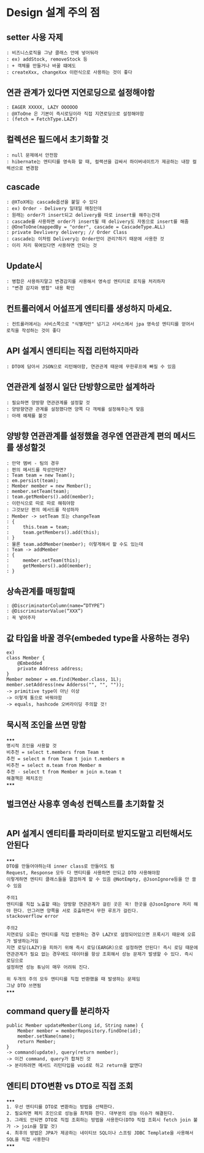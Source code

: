 # Design 설계 주의 점 

## setter 사용 자제 
```
: 비즈니스로직을 그냥 클래스 안에 넣어둬라
: ex) addStock, removeStock 등
: + 객체를 만들거나 바꿀 떄에도 
: createXxx, changeXxx 이런식으로 사용하는 것이 좋다
```

## 연관 관계가 있다면 지연로딩으로 설정해야함
```
: EAGER XXXXX, LAZY OOOOOO
: @XToOne 은 기본이 즉시로딩이라 직접 지연로딩으로 설정해야함
: (fetch = FetchType.LAZY)
```

## 컬렉션은 필드에서 초기화할 것
```
: null 문제에서 안전함
: hibernate는 엔티티를 영속화 할 때, 컬랙션을 감싸서 하이버네이트가 제공하는 내장 컬렉션으로 변경함
```

## cascade
```
: @XToX에는 cascade옵션을 붙일 수 있다
: ex) Order - Delivery 일대일 매칭인데
: 원래는 order가 insert되고 delivery를 따로 insert를 해주는건데
: cascade를 사용하면 order가 insert될 때 delivery도 자동으로 insert를 해줌
: @OneToOne(mappedBy = "order", cascade = CascadeType.ALL)  
: private Devlivery delivery; // Order Class
: cascade는 이처럼 Delivery는 Order만이 관리?하기 때문에 사용한 것
: 이리 저리 묶여있다면 사용하면 안되는 것
```

## Update시
```
: 병합은 사용하지말고 변경감지를 사용해서 영속성 엔티티로 로직을 처리하자
: "변경 감지와 병합" 내용 확인
```

## 컨트롤러에서 어설프게 엔티티를 생성하지 마세요.
```
: 컨트롤러에서는 서비스쪽으로 "식별자만" 넘기고 서비스에서 jpa 영속성 엔티티를 얻어서 로직을 작성하는 것이 좋다
```

## API 설계시 엔티티는 직접 리턴하지마라 
```
: DTO에 담아서 JSON으로 리턴해야함, 연관관계 때문에 무한루프에 빠질 수 있음
```

## 연관관계 설정시 일단 단방향으로만 설계하라
```
: 필요하면 양방향 연관관계를 설정할 것
: 양방향연관 관계를 설정했다면 양쪽 다 객체를 설정해주는게 맞음 
: 아래 예제를 볼것
```

## 양방향 연관관계를 설정했을 경우엔 연관관계 편의 메서드를 생성할것
```
: 만약 멤버 - 팀의 경우
: 편의 메서드를 작성안하면?
: Team team = new Team();
: em.persist(team);
: Member member = new Member();
: member.setTeam(team);
: team.getMembers().add(member);
: 이런식으로 따로 따로 해줘야함 
: 그것보단 편의 메서드를 작성하자
: Member -> setTeam 또는 changeTeam
: {
:     this.team = team;
:     team.getMembers().add(this);
: }
: 물론 team.addMember(member); 이렇게해서 할 수도 있는데
: Team -> addMember
: {
:     member.setTeam(this);
:     getMembers().add(member);
: }
```

## 상속관계를 매핑할때
```
: @DiscriminatorColumn(name=“DTYPE”) 
: @DiscriminatorValue(“XXX”)
: 꼭 넣어주자
```

## 값 타입을 바꿀 경우(embeded type을 사용하는 경우)
```
ex)
class Member {
    @Embedded
    private Address address;
}
Member mebmer = em.find(Member.class, 1L);
member.setAddress(new Adderss("", "", ""));
-> primitive type이 아닌 이상
-> 이렇게 통으로 바꿔야함
-> equals, hashcode 오버라이딩 주의할 것!
```

## 묵시적 조인을 쓰면 망함
```
★★★ 
명시적 조인을 사용할 것
비추천 = select t.members from Team t
추천 = select m from Team t join t.members m 
비추천 = select m.team from Member m
추천 - select t from Member m join m.team t
해결책은 페치조인
★★★
```

## 벌크연산 사용후 영속성 컨텍스트를 초기화할 것
```
```

## API 설계시 엔티티를 파라미터로 받지도말고 리턴해서도 안된다
```
★★★
DTO를 만들어야하는데 inner class로 만들어도 됨
Request, Response 모두 다 엔티티를 사용하면 안되고 DTO 사용해야함
이렇게하면 엔티티 클래스들을 깔끔하게 할 수 있음 @NotEmpty, @JsonIgnore등을 안 쓸 수 있음

주의1 
엔티티를 직접 노출할 때는 양방향 연관관계가 걸린 곳은 꼭! 한곳을 @JsonIgnore 처리 해야 한다. 안그러면 양쪽을 서로 호출하면서 무한 루프가 걸린다. 
stackoverflow error

주의2 
지연로딩 오류는 엔티티를 직접 반환하는 경우 LAZY로 설정되어있으면 프록시기 때문에 오류가 발생하는거임
지연 로딩(LAZY)을 피하기 위해 즉시 로딩(EARGR)으로 설정하면 안된다! 즉시 로딩 때문에
연관관계가 필요 없는 경우에도 데이터를 항상 조회해서 성능 문제가 발생할 수 있다. 즉시 로딩으로
설정하면 성능 튜닝이 매우 어려워 진다.

위 두개의 주의 모두 엔티티를 직접 반환했을 때 발생하는 문제임
그냥 DTO 쓰면됨
★★★
```

## command query를 분리하자
```
public Member updateMember(Long id, String name) {
    Member member = memberRepository.findOne(id);
    member.setName(name);
    return Member;
}
-> command(update), query(return member);
-> 이건 command, query가 합쳐진 것
-> 분리하려면 메서드 리턴타입을 void로 하고 return을 앖앤다
```

## 엔티티 DTO변환  vs  DTO로 직접 조회
```
★★★
1. 우선 엔티티를 DTO로 변환하는 방법을 선택한다.
2. 필요하면 페치 조인으로 성능을 최적화 한다. 대부분의 성능 이슈가 해결된다.
3. 그래도 안되면 DTO로 직접 조회하는 방법을 사용한다(DTO 직접 조회시 fetch join 불가 -> join을 잘할 것)
4. 최후의 방법은 JPA가 제공하는 네이티브 SQL이나 스프링 JDBC Template을 사용해서 SQL을 직접 사용한다
★★★
```